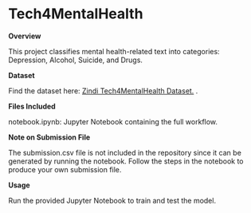 # Tech4MentalHealth

**Overview**

This project classifies mental health-related text into categories: Depression, Alcohol, Suicide, and Drugs.

**Dataset**

Find the dataset here: [Zindi Tech4MentalHealth Dataset.](https://zindi.africa/competitions/basic-needs-basic-rights-kenya-tech4mentalhealth/data) .

**Files Included**

notebook.ipynb: Jupyter Notebook containing the full workflow.

**Note on Submission File**

The submission.csv file is not included in the repository since it can be generated by running the notebook. Follow the steps in the notebook to produce your own submission file.

**Usage**

Run the provided Jupyter Notebook to train and test the model.
